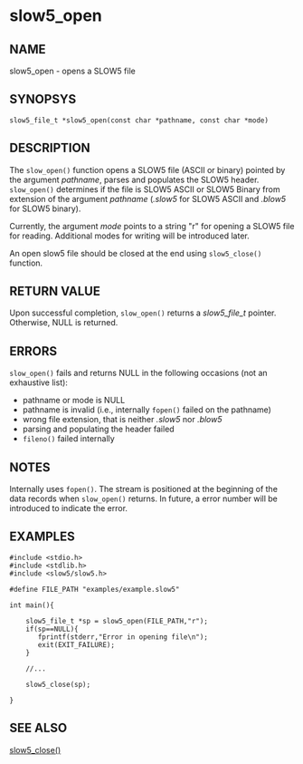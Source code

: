 # slow5_open

## NAME
slow5_open - opens a SLOW5 file

## SYNOPSYS
`slow5_file_t *slow5_open(const char *pathname, const char *mode)`

## DESCRIPTION

The `slow_open()` function opens a SLOW5 file (ASCII or binary) pointed by the argument *pathname*, parses and populates the SLOW5 header. `slow_open()` determines if the file is SLOW5 ASCII or SLOW5 Binary from extension of the argument *pathname* (*.slow5* for SLOW5 ASCII and *.blow5* for SLOW5 binary).

Currently, the argument *mode* points to a string "r" for opening a SLOW5 file for reading. Additional modes for writing will be introduced later.

An open slow5 file should be closed at the end using `slow5_close()` function.


## RETURN VALUE

Upon successful completion, `slow_open()` returns a *slow5_file_t* pointer. Otherwise, NULL is returned.

## ERRORS

`slow_open()` fails and returns NULL in the following occasions (not an exhaustive list):
- pathname or mode is NULL
- pathname is invalid (i.e., internally `fopen()` failed on the pathname)
- wrong file extension, that is neither *.slow5* nor *.blow5*
- parsing and populating the header failed
- `fileno()` failed internally

## NOTES
Internally uses `fopen()`. The stream is positioned at the beginning of the data records when `slow_open()` returns.
In future, a error number will be introduced to indicate the error.


## EXAMPLES
```
#include <stdio.h>
#include <stdlib.h>
#include <slow5/slow5.h>

#define FILE_PATH "examples/example.slow5"

int main(){

    slow5_file_t *sp = slow5_open(FILE_PATH,"r");
    if(sp==NULL){
       fprintf(stderr,"Error in opening file\n");
       exit(EXIT_FAILURE);
    }

    //...

    slow5_close(sp);

}
```

## SEE ALSO

[slow5_close()](slow5_close.md)
